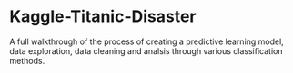 # Kaggle-Titanic-Disaster
A full walkthrough of the process of creating a predictive learning model, data exploration, data cleaning and analsis through various classification methods. 
